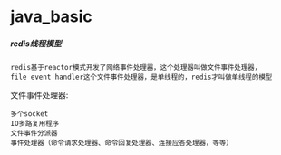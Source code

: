 # java_basic 

#####   redis线程模型


    redis基于reactor模式开发了网络事件处理器，这个处理器叫做文件事件处理器，
    file event handler这个文件事件处理器，是单线程的，redis才叫做单线程的模型


文件事件处理器:
    
    多个socket
    IO多路复用程序
    文件事件分派器
    事件处理器（命令请求处理器、命令回复处理器、连接应答处理器，等等）

